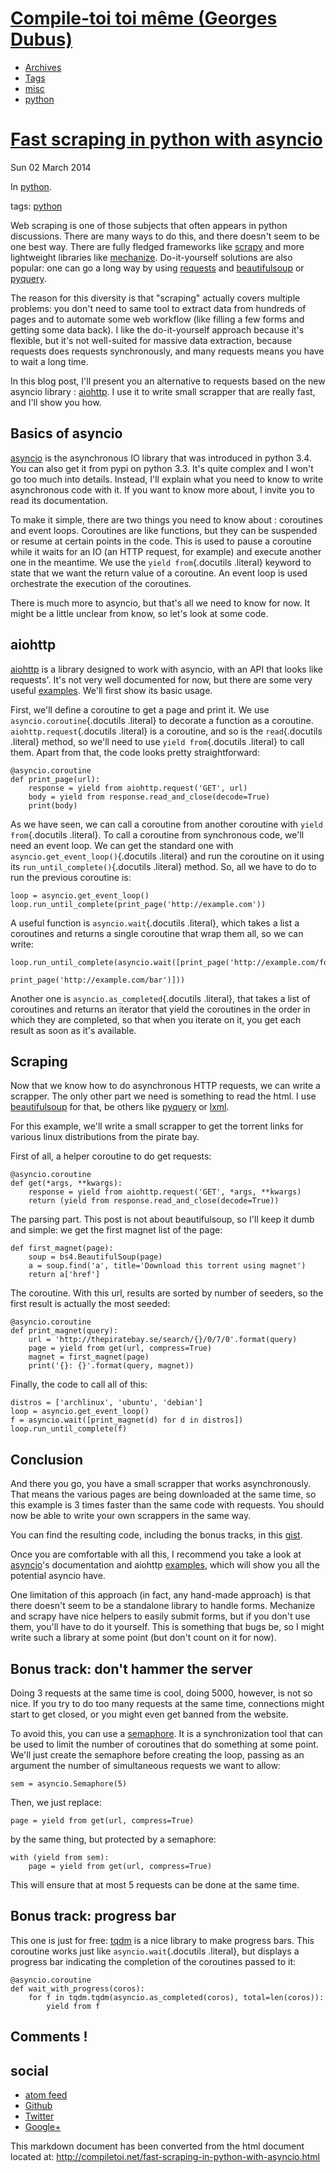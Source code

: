 [Compile-toi toi même **(Georges Dubus)**](http://compiletoi.net)
=================================================================

-   [Archives](/archives.html)
-   [Tags](/tags.html)
-   [misc](http://compiletoi.net/category/misc.html)
-   [python](http://compiletoi.net/category/python.html)

[Fast scraping in python with asyncio](fast-scraping-in-python-with-asyncio.html "Permalink to Fast scraping in python with asyncio")
=====================================================================================================================================

Sun 02 March 2014

In [python](http://compiletoi.net/category/python.html).

tags: [python](http://compiletoi.net/tag/python.html)

Web scraping is one of those subjects that often appears in python
discussions. There are many ways to do this, and there doesn't seem to
be one best way. There are fully fledged frameworks like
[scrapy](http://scrapy.org) and more lightweight libraries like
[mechanize](http://wwwsearch.sourceforge.net/mechanize/). Do-it-yourself
solutions are also popular: one can go a long way by using
[requests](http://python-requests.org/) and
[beautifulsoup](http://www.crummy.com/software/BeautifulSoup/) or
[pyquery](http://pythonhosted.org/pyquery/).

The reason for this diversity is that "scraping" actually covers
multiple problems: you don't need to same tool to extract data from
hundreds of pages and to automate some web workflow (like filling a few
forms and getting some data back). I like the do-it-yourself approach
because it's flexible, but it's not well-suited for massive data
extraction, because requests does requests synchronously, and many
requests means you have to wait a long time.

In this blog post, I'll present you an alternative to requests based on
the new asyncio library :
[aiohttp](https://github.com/KeepSafe/aiohttp). I use it to write small
scrapper that are really fast, and I'll show you how.

Basics of asyncio
-----------------

[asyncio](http://docs.python.org/3.4/library/asyncio.html) is the
asynchronous IO library that was introduced in python 3.4. You can also
get it from pypi on python 3.3. It's quite complex and I won't go too
much into details. Instead, I'll explain what you need to know to write
asynchronous code with it. If you want to know more about, I invite you
to read its documentation.

To make it simple, there are two things you need to know about :
coroutines and event loops. Coroutines are like functions, but they can
be suspended or resume at certain points in the code. This is used to
pause a coroutine while it waits for an IO (an HTTP request, for
example) and execute another one in the meantime. We use the
`yield from`{.docutils .literal} keyword to state that we want the
return value of a coroutine. An event loop is used orchestrate the
execution of the coroutines.

There is much more to asyncio, but that's all we need to know for now.
It might be a little unclear from know, so let's look at some code.

aiohttp
-------

[aiohttp](https://github.com/KeepSafe/aiohttp) is a library designed to
work with asyncio, with an API that looks like requests'. It's not very
well documented for now, but there are some very useful
[examples](https://github.com/KeepSafe/aiohttp/tree/master/examples).
We'll first show its basic usage.

First, we'll define a coroutine to get a page and print it. We use
`asyncio.coroutine`{.docutils .literal} to decorate a function as a
coroutine. `aiohttp.request`{.docutils .literal} is a coroutine, and so
is the `read`{.docutils .literal} method, so we'll need to use
`yield from`{.docutils .literal} to call them. Apart from that, the code
looks pretty straightforward:

    @asyncio.coroutine
    def print_page(url):
        response = yield from aiohttp.request('GET', url)
        body = yield from response.read_and_close(decode=True)
        print(body)

As we have seen, we can call a coroutine from another coroutine with
`yield from`{.docutils .literal}. To call a coroutine from synchronous
code, we'll need an event loop. We can get the standard one with
`asyncio.get_event_loop()`{.docutils .literal} and run the coroutine on
it using its `run_until_complete()`{.docutils .literal} method. So, all
we have to do to run the previous coroutine is:

    loop = asyncio.get_event_loop()
    loop.run_until_complete(print_page('http://example.com'))

A useful function is `asyncio.wait`{.docutils .literal}, which takes a
list a coroutines and returns a single coroutine that wrap them all, so
we can write:

    loop.run_until_complete(asyncio.wait([print_page('http://example.com/foo'),
                                          print_page('http://example.com/bar')]))

Another one is `asyncio.as_completed`{.docutils .literal}, that takes a
list of coroutines and returns an iterator that yield the coroutines in
the order in which they are completed, so that when you iterate on it,
you get each result as soon as it's available.

Scraping
--------

Now that we know how to do asynchronous HTTP requests, we can write a
scrapper. The only other part we need is something to read the html. I
use [beautifulsoup](http://www.crummy.com/software/BeautifulSoup/) for
that, be others like [pyquery](http://pythonhosted.org/pyquery/) or
[lxml](http://lxml.de/).

For this example, we'll write a small scrapper to get the torrent links
for various linux distributions from the pirate bay.

First of all, a helper coroutine to do get requests:

    @asyncio.coroutine
    def get(*args, **kwargs):
        response = yield from aiohttp.request('GET', *args, **kwargs)
        return (yield from response.read_and_close(decode=True))

The parsing part. This post is not about beautifulsoup, so I'll keep it
dumb and simple: we get the first magnet list of the page:

    def first_magnet(page):
        soup = bs4.BeautifulSoup(page)
        a = soup.find('a', title='Download this torrent using magnet')
        return a['href']

The coroutine. With this url, results are sorted by number of seeders,
so the first result is actually the most seeded:

    @asyncio.coroutine
    def print_magnet(query):
        url = 'http://thepiratebay.se/search/{}/0/7/0'.format(query)
        page = yield from get(url, compress=True)
        magnet = first_magnet(page)
        print('{}: {}'.format(query, magnet))

Finally, the code to call all of this:

    distros = ['archlinux', 'ubuntu', 'debian']
    loop = asyncio.get_event_loop()
    f = asyncio.wait([print_magnet(d) for d in distros])
    loop.run_until_complete(f)

Conclusion
----------

And there you go, you have a small scrapper that works asynchronously.
That means the various pages are being downloaded at the same time, so
this example is 3 times faster than the same code with requests. You
should now be able to write your own scrappers in the same way.

You can find the resulting code, including the bonus tracks, in this
[gist](https://gist.github.com/madjar/9312452).

Once you are comfortable with all this, I recommend you take a look at
[asyncio](http://docs.python.org/3.4/library/asyncio.html)'s
documentation and aiohttp
[examples](https://github.com/KeepSafe/aiohttp/tree/master/examples),
which will show you all the potential asyncio have.

One limitation of this approach (in fact, any hand-made approach) is
that there doesn't seem to be a standalone library to handle forms.
Mechanize and scrapy have nice helpers to easily submit forms, but if
you don't use them, you'll have to do it yourself. This is something
that bugs be, so I might write such a library at some point (but don't
count on it for now).

Bonus track: don't hammer the server
------------------------------------

Doing 3 requests at the same time is cool, doing 5000, however, is not
so nice. If you try to do too many requests at the same time,
connections might start to get closed, or you might even get banned from
the website.

To avoid this, you can use a
[semaphore](http://docs.python.org/3.4/library/asyncio-sync.html#semaphores).
It is a synchronization tool that can be used to limit the number of
coroutines that do something at some point. We'll just create the
semaphore before creating the loop, passing as an argument the number of
simultaneous requests we want to allow:

    sem = asyncio.Semaphore(5)

Then, we just replace:

    page = yield from get(url, compress=True)

by the same thing, but protected by a semaphore:

    with (yield from sem):
        page = yield from get(url, compress=True)

This will ensure that at most 5 requests can be done at the same time.

Bonus track: progress bar
-------------------------

This one is just for free: [tqdm](https://github.com/noamraph/tqdm) is a
nice library to make progress bars. This coroutine works just like
`asyncio.wait`{.docutils .literal}, but displays a progress bar
indicating the completion of the coroutines passed to it:

    @asyncio.coroutine
    def wait_with_progress(coros):
        for f in tqdm.tqdm(asyncio.as_completed(coros), total=len(coros)):
            yield from f

Comments !
----------

social
------

-   [atom feed](http://compiletoi.net/)
-   [Github](https://github.com/madjar)
-   [Twitter](http://twitter.com/georgesdubus)
-   [Google+](https://plus.google.com/u/0/104750974388692229541)


This markdown document has been converted from the html document located at:
http://compiletoi.net/fast-scraping-in-python-with-asyncio.html
